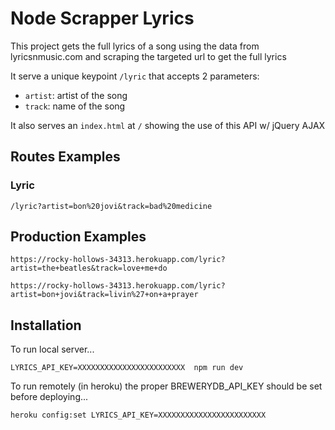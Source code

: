 # Node Scrapper Lyrics

This project gets the full lyrics of a song using the data from lyricsnmusic.com and scraping the targeted url to get the full lyrics

It serve a unique keypoint `/lyric` that accepts 2 parameters:
- `artist`: artist of the song
- `track`: name of the song

It also serves an `index.html` at `/` showing the use of this API w/ jQuery AJAX

## Routes Examples

### Lyric

    /lyric?artist=bon%20jovi&track=bad%20medicine

## Production Examples

    https://rocky-hollows-34313.herokuapp.com/lyric?artist=the+beatles&track=love+me+do

    https://rocky-hollows-34313.herokuapp.com/lyric?artist=bon+jovi&track=livin%27+on+a+prayer
    

## Installation

To run local server...

    LYRICS_API_KEY=XXXXXXXXXXXXXXXXXXXXXXXX  npm run dev

To run remotely (in heroku) the proper BREWERYDB_API_KEY should be set before deploying...

    heroku config:set LYRICS_API_KEY=XXXXXXXXXXXXXXXXXXXXXXXX
